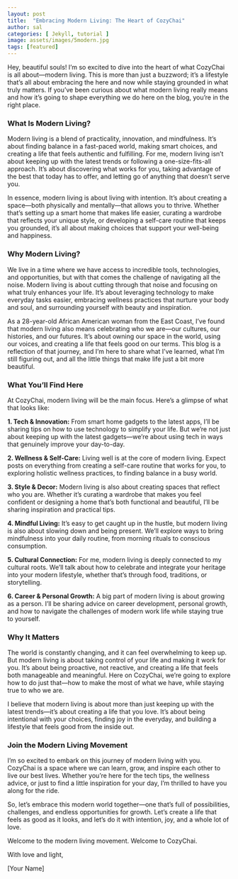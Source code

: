```yaml
---
layout: post
title:  "Embracing Modern Living: The Heart of CozyChai"
author: sal
categories: [ Jekyll, tutorial ]
image: assets/images/5modern.jpg
tags: [featured]
---
```

Hey, beautiful souls! I’m so excited to dive into the heart of what CozyChai is all about—modern living. This is more than just a buzzword; it’s a lifestyle that’s all about embracing the here and now while staying grounded in what truly matters. If you’ve been curious about what modern living really means and how it’s going to shape everything we do here on the blog, you’re in the right place.

  
### What Is Modern Living?

Modern living is a blend of practicality, innovation, and mindfulness. It’s about finding balance in a fast-paced world, making smart choices, and creating a life that feels authentic and fulfilling. For me, modern living isn’t about keeping up with the latest trends or following a one-size-fits-all approach. It’s about discovering what works for you, taking advantage of the best that today has to offer, and letting go of anything that doesn’t serve you.

In essence, modern living is about living with intention. It’s about creating a space—both physically and mentally—that allows you to thrive. Whether that’s setting up a smart home that makes life easier, curating a wardrobe that reflects your unique style, or developing a self-care routine that keeps you grounded, it’s all about making choices that support your well-being and happiness.

### Why Modern Living?

We live in a time where we have access to incredible tools, technologies, and opportunities, but with that comes the challenge of navigating all the noise. Modern living is about cutting through that noise and focusing on what truly enhances your life. It’s about leveraging technology to make everyday tasks easier, embracing wellness practices that nurture your body and soul, and surrounding yourself with beauty and inspiration.

As a 28-year-old African American woman from the East Coast, I’ve found that modern living also means celebrating who we are—our cultures, our histories, and our futures. It’s about owning our space in the world, using our voices, and creating a life that feels good on our terms. This blog is a reflection of that journey, and I’m here to share what I’ve learned, what I’m still figuring out, and all the little things that make life just a bit more beautiful.

### What You’ll Find Here

At CozyChai, modern living will be the main focus. Here’s a glimpse of what that looks like:

**1. Tech & Innovation:** From smart home gadgets to the latest apps, I’ll be sharing tips on how to use technology to simplify your life. But we’re not just about keeping up with the latest gadgets—we’re about using tech in ways that genuinely improve your day-to-day.

**2. Wellness & Self-Care:** Living well is at the core of modern living. Expect posts on everything from creating a self-care routine that works for you, to exploring holistic wellness practices, to finding balance in a busy world.

**3. Style & Decor:** Modern living is also about creating spaces that reflect who you are. Whether it’s curating a wardrobe that makes you feel confident or designing a home that’s both functional and beautiful, I’ll be sharing inspiration and practical tips.

**4. Mindful Living:** It’s easy to get caught up in the hustle, but modern living is also about slowing down and being present. We’ll explore ways to bring mindfulness into your daily routine, from morning rituals to conscious consumption.

**5. Cultural Connection:** For me, modern living is deeply connected to my cultural roots. We’ll talk about how to celebrate and integrate your heritage into your modern lifestyle, whether that’s through food, traditions, or storytelling.

**6. Career & Personal Growth:** A big part of modern living is about growing as a person. I’ll be sharing advice on career development, personal growth, and how to navigate the challenges of modern work life while staying true to yourself.

### Why It Matters

The world is constantly changing, and it can feel overwhelming to keep up. But modern living is about taking control of your life and making it work for you. It’s about being proactive, not reactive, and creating a life that feels both manageable and meaningful. Here on CozyChai, we’re going to explore how to do just that—how to make the most of what we have, while staying true to who we are.

I believe that modern living is about more than just keeping up with the latest trends—it’s about creating a life that you love. It’s about being intentional with your choices, finding joy in the everyday, and building a lifestyle that feels good from the inside out.

### Join the Modern Living Movement

I’m so excited to embark on this journey of modern living with you. CozyChai is a space where we can learn, grow, and inspire each other to live our best lives. Whether you’re here for the tech tips, the wellness advice, or just to find a little inspiration for your day, I’m thrilled to have you along for the ride.

So, let’s embrace this modern world together—one that’s full of possibilities, challenges, and endless opportunities for growth. Let’s create a life that feels as good as it looks, and let’s do it with intention, joy, and a whole lot of love.

Welcome to the modern living movement. Welcome to CozyChai.

With love and light,

[Your Name]